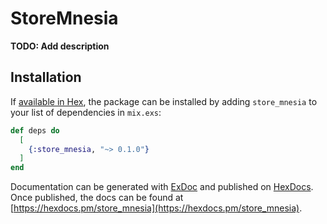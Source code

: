 # StoreMnesia

**TODO: Add description**

## Installation

If [available in Hex](https://hex.pm/docs/publish), the package can be installed
by adding `store_mnesia` to your list of dependencies in `mix.exs`:

```elixir
def deps do
  [
    {:store_mnesia, "~> 0.1.0"}
  ]
end
```

Documentation can be generated with [ExDoc](https://github.com/elixir-lang/ex_doc)
and published on [HexDocs](https://hexdocs.pm). Once published, the docs can
be found at [https://hexdocs.pm/store_mnesia](https://hexdocs.pm/store_mnesia).

